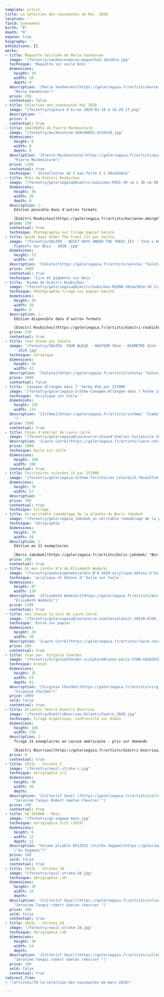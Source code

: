 ```yaml
---
template: artist
title: La Sélection des nouveautés de Mai  2020
location: ''
field: Evenement
birth: "0"
death: "0"
expose: true
biography: ''
exhibitions: []
works:
- title: Maquette Solitude de Marie Vandooren
  image: "/forestry/vandoorenmarie.maquette3.10x10cm.jpg"
  technique: 'Maquette sur socle bois '
  dimensions:
    height: 10
    width: 10
    depth: 9
  description: '[Marie Vandooren](https://galeriegaia.fr/artists/marie-vandooren/
    "Marie Vandooren")'
  price: 250
  contextual: false
- title: Sélection des nouveautés Mai 2020
  image: "/forestry/Capture d’écran 2020-03-18 à 18.20.17.png"
  description: ''
  price: 0
  contextual: true
- title: 184c06051 de Pierre Muckensturm
  image: "/forestry/muckensturm-184c06051-3x50x50.jpg"
  dimensions:
    height: 0
    width: 0
    depth: 0
  description: '[Pierre Muckensturm](https://galeriegaia.fr/artists/pierre-muckensturm/
    "Pierre Muckensturm")'
  price: 1200
  contextual: true
  technique: " Installation de 3 eau-forte 3 x 50cmx50cm"
- title: Miki de Dimitri Roubichou
  image: "/forestry/galeriegaia@dimitriroubichou-MIKI-30 cm x 30 cm-30 tirages.jpg"
  dimensions:
    height: 30
    width: 30
    depth: 0
  description: |-
    Edition possible dans d'autres formats

    [Dimitri Roubichou](https://galeriegaia.fr/artists/marianne-abergel/ "Dimitri Roubichou")
  price: 250
  contextual: true
  technique: Photographie sur tirage papier baryté
- title: Quiet Days Under The Trees III par Valota
  image: "/forestry/VALOTA - QUIET DAYS UNDER THE TREES III - 73cm x 60cm - Cire et
    Pigments Sur Bois - 2020 .jpg"
  dimensions:
    height: 73
    width: 60
  description: '[Valota](https://galeriegaia.fr/artists/valota/ "Valota")'
  price: 2800
  contextual: true
  technique: 'Cire et pigments sur bois '
- title: 'Kuzma de Dimitri Roubichou '
  image: "/forestry/galeriegaia@dimitriroubichou-KUZMA-30cmx30cm-30 tirages.jpg"
  technique: Photographie tirage sur papier baryté
  dimensions:
    height: 30
    width: 30
    depth: 0
  description: |-
    Edition disponible dans d'autres formats

    [Dimitri Roubichou](https://galeriegaia.fr/artists/dimitri-roubichou/ "Dimitri Roubichou")
  price: 250
  contextual: true
- title: Tour bleue par Valota
  image: "/forestry/VALOTA -TOUR BLEUE - HAUTEUR 58cm - DIAMETRE 42cm - CERAMIQUE
    - 2020.jpg"
  technique: Céramique
  dimensions:
    height: 58
    width: 42
  description: '[Valota](https://galeriegaia.fr/artists/valota/ "Valota")'
  price: 3000
  contextual: false
- title: 'Canopée Allongée dans l''herbe #14 par ISTHME'
  image: "/forestry/galeriegaia-Isthme-Canopée Allongée dans l'herbe 14-195cmx114cm.JPG"
  technique: 'Acrylique sur toile '
  dimensions:
    height: 195
    width: 114
  description: '[Isthme](https://galeriegaia.fr/artists/isthme/ "Isabelle Thomas Isthme
    ")'
  price: 3500
  contextual: true
- title: Chien d'atelier de Laure Carré
  image: "/forestry/galeriegaia@laurecarre-chiend'atelier-huiletoile-100X100.jpeg"
  description: '[Laure Carré](https://galeriegaia.fr/artists/laure-carre/ "Laure Carré")'
  price: 1800
  technique: Huile sur toile
  dimensions:
    height: 100
    width: 100
  contextual: true
- title: Territoires colorées 15 par ISTHME
  image: "/forestry/galeriegaia-Isthme-Territoires Colorés15-76cmx57cm-2020.jpg"
  dimensions:
    height: 76
    width: 57
  description: ''
  price: 760
  contextual: true
  technique: Collage
- title: Un véritable remodelage de la planète de Boris Jakobek
  image: "/forestry/galeriegaia_Jakobek_un véritable remodelage de la planète_70X50.jpg"
  technique: 'Sérigraphie '
  dimensions:
    height: 70
    width: 50
  description: |-
    Edition en 11 exemplaires

    [Boris Jakobek](https://galeriegaia.fr/artists/boris-jakobek/ "Boris Jakobek")
  price: 200
  contextual: true
- title: En mon jardin N°4 de Elisabeth Wadecki
  image: "/forestry/wadecki@enmonjardin-N°4-2020-acrylique-bâtons-d'huile-sur-toile-130x97cm-2200euros.JPG"
  technique: 'acrylique et bâtons d''huile sur toile '
  dimensions:
    height: 97
    width: 130
  description: '[Elisabeth Wadecki](https://galeriegaia.fr/artists/boris-jakobek/
    "Elisabeth Wadecki")'
  price: 2200
  contextual: true
- title: Une chaise la nuit de Laure Carré
  image: "/forestry/galeriegaia@laurecarre-unechaiselanuit-20X20-0320.jpeg"
  technique: 'Encre sur papier '
  dimensions:
    height: 20
    width: 20
  description: '[Laure Carré](https://galeriegaia.fr/artists/laure-carre/ "Laure Carré")'
  price: 200
  contextual: true
- title: Stan par  Virginie Chardon
  image: "/forestry/VirginieChardon-sculptureBronze-paris-STAN-442A2916.jpg"
  technique: bronze
  dimensions:
    height: 25
    width: 53
    depth: 41
  description: '[Virginie Chardon](https://galeriegaia.fr/artists/virginie-chardon/
    "Virginie Chardon")'
  price: 4900
  sold: false
  contextual: true
- title: Atlantis Teatro Dimitri Bourriau
  image: "/forestry/DimitriBourriau_AtlantisTeatro_2020.jpg"
  technique: Tirage Argentique, contrecollé sur Dibon
  dimensions:
    height: 100
    width: 150
  description: |-
    Tirage 15 exemplaires en caisse américaine - prix sur demande

    [Dimitri Bourriau](https://galeriegaia.fr/artists/dimitri-bourriau/ "Dimitri Bourriau")
  price: 0
  contextual: true
- title: SEUIL - Strates I
  image: "/forestry/seuil-strate-i.jpg"
  technique: Sérigraphie 1/1
  dimensions:
    height: 40
    width: 30
    depth: 
  description: '[Collectif Seuil ](https://galeriegaia.fr/artists/collectif-jeronimo-gaetan-chevrier-tangui-robert/
    "Jeronimo Tangui Robert Gaetan Chevrier ")'
  price: 280
  contextual: true
- title: GO SEGAWA - Mass
  image: "/forestry/go-segawa-mass.jpg"
  technique: Sérigraphie 3/25 (2019)
  dimensions:
    height: 6
    width: 12
    depth: 12
  description: "Volume pliable 6X12X12 \n\n[Go Segawa](https://galeriegaia.fr/artists/go-segawa/
    \"Go Segawa\")"
  price: 160
  sold: false
  contextual: true
- title: SEUIL - Strates 28
  image: "/forestry/seuil-strate-28.jpg"
  technique: Sérigraphie /10
  dimensions:
    height: 30
    width: 24
    depth: 
  description: '[Collectif Seuil](https://galeriegaia.fr/artists/collectif-jeronimo-gaetan-chevrier-tangui-robert/
    "Jeronimo Tangui robert Gaetan chevrier ")'
  price: 180
  sold: false
  contextual: true
- title: SEUIL - Strates 28
  image: "/forestry/seuil-strate-28.jpg"
  technique: Sérigraphie /10
  dimensions:
    height: 30
    width: 24
    depth: 
  description: '[Collectif Seuil](https://galeriegaia.fr/artists/collectif-jeronimo-gaetan-chevrier-tangui-robert/
    "Jeronimo Tangui robert Gaetan chevrier ")'
  price: 180
  sold: false
  contextual: true
redirect_from:
- "/artistes/78-la-selection-des-nouveautes-de-mars-2020/"

---
```

